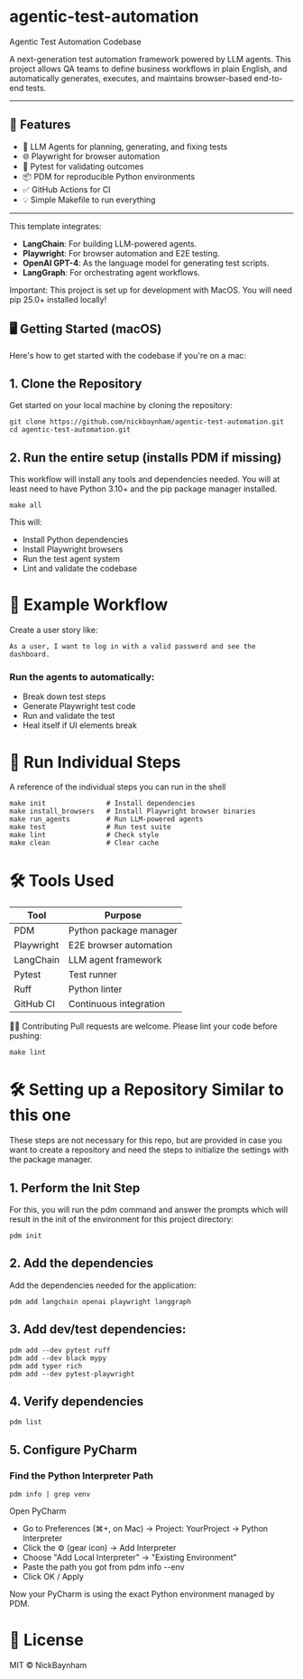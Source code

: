 # agentic-test-automation
Agentic Test Automation Codebase

A next-generation test automation framework powered by LLM agents. This project allows QA teams to define business workflows in plain English, and automatically generates, executes, and maintains browser-based end-to-end tests.

---

## 🚀 Features

- 🧠 LLM Agents for planning, generating, and fixing tests
- 🌐 Playwright for browser automation
- 🧪 Pytest for validating outcomes
- 📦 PDM for reproducible Python environments
- ✅ GitHub Actions for CI
- 💡 Simple Makefile to run everything

---

This template integrates:

- **LangChain**: For building LLM-powered agents.  
- **Playwright**: For browser automation and E2E testing.  
- **OpenAI GPT-4**: As the language model for generating test scripts.  
- **LangGraph**: For orchestrating agent workflows.

Important: This project is set up for development with MacOS. You will need pip 25.0+ installed locally!

## 🖥️ Getting Started (macOS)
Here's how to get started with the codebase if you're on a mac:
## 1. Clone the Repository
Get started on your local machine by cloning the repository:
```shell
git clone https://github.com/nickbaynham/agentic-test-automation.git
cd agentic-test-automation.git
```

## 2. Run the entire setup (installs PDM if missing)
This workflow will install any tools and dependencies needed. You will at least need to have Python 3.10+ and the pip package manager installed.
```shell
make all
```

This will:
- Install Python dependencies
- Install Playwright browsers
- Run the test agent system
- Lint and validate the codebase

# 📜 Example Workflow
Create a user story like:
```shell
As a user, I want to log in with a valid password and see the dashboard.
```

### Run the agents to automatically:

- Break down test steps
- Generate Playwright test code
- Run and validate the test
- Heal itself if UI elements break

# 🧪 Run Individual Steps
A reference of the individual steps you can run in the shell
```shell
make init               # Install dependencies
make install_browsers   # Install Playwright browser binaries
make run_agents         # Run LLM-powered agents
make test               # Run test suite
make lint               # Check style
make clean              # Clear cache
```

# 🛠️ Tools Used
| Tool       | Purpose                |
| ---------- | ---------------------- |
| PDM        | Python package manager |
| Playwright | E2E browser automation |
| LangChain  | LLM agent framework    |
| Pytest     | Test runner            |
| Ruff       | Python linter          |
| GitHub CI  | Continuous integration |

🧑‍💻 Contributing
Pull requests are welcome. Please lint your code before pushing:

```shell
make lint
```

# 🛠️ Setting up a Repository Similar to this one
These steps are not necessary for this repo, but are provided in case you want to create a repository and need the steps to initialize the settings with the package manager.

## 1. Perform the Init Step
For this, you will run the pdm command and answer the prompts which will result in the init of the environment for this project directory:

```shell
pdm init
```

## 2. Add the dependencies
Add the dependencies needed for the application:

```shell
pdm add langchain openai playwright langgraph
```

## 3. Add dev/test dependencies:

```shell
pdm add --dev pytest ruff
pdm add --dev black mypy
pdm add typer rich
pdm add --dev pytest-playwright
```

## 4. Verify dependencies

```shell
pdm list
```

## 5. Configure PyCharm
### Find the Python Interpreter Path
```shell
pdm info | grep venv
```
Open PyCharm
- Go to Preferences (⌘+, on Mac) → Project: YourProject → Python Interpreter
- Click the ⚙️ (gear icon) → Add Interpreter
- Choose "Add Local Interpreter" → "Existing Environment"
- Paste the path you got from pdm info --env
- Click OK / Apply

Now your PyCharm is using the exact Python environment managed by PDM.

# 📄 License
MIT © NickBaynham